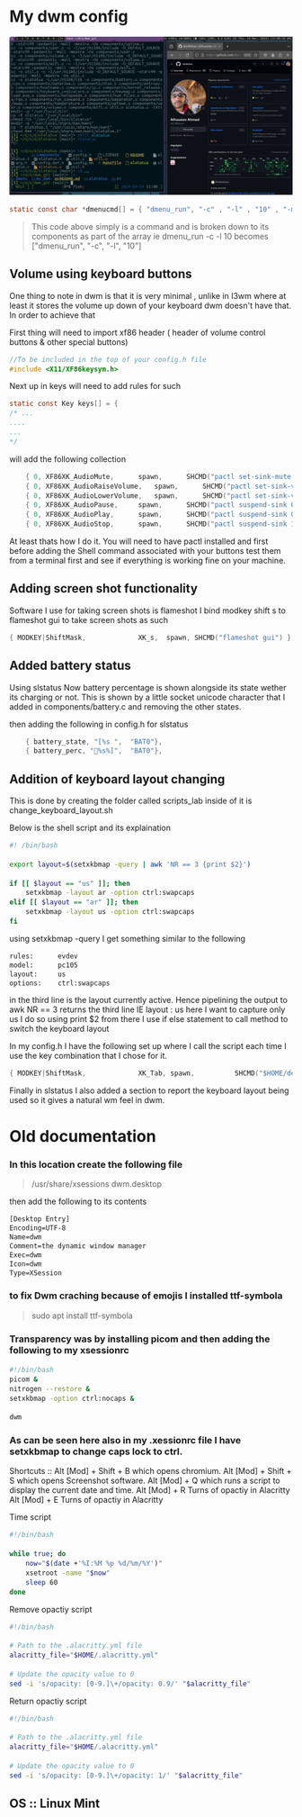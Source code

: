 # My dwm config
![](dwm.png "Config Screenshot")

```c
static const char *dmenucmd[] = { "dmenu_run", "-c" , "-l" , "10" , "-m", dmenumon, "-fn", dmenufont, "-nb", col_gray1, "-nf", col_gray3, "-sb", col_cyan, "-sf", col_gray4, NULL };
```
> This code above simply is a command and is broken down to its components as 
> part of the array ie 
dmenu_run -c -l 10 becomes ["dmenu_run", "-c", "-l", "10"]

## Volume using keyboard buttons
One thing to note in dwm is that it is very minimal , unlike in I3wm where 
at least it stores the volume up down of your keyboard dwm doesn't have that.
In order to achieve that 

First thing will need to import xf86 header ( header of volume control buttons & other special buttons)
```c
//To be included in the top of your config.h file
#include <X11/XF86keysym.h>

```

Next up in keys will need to add rules for such
```c
static const Key keys[] = {
/* ...
....
...
*/
```

will add the following collection
```c
	{ 0, XF86XK_AudioMute,		spawn,		SHCMD("pactl set-sink-mute @DEFAULT_SINK@ toggle") },
	{ 0, XF86XK_AudioRaiseVolume,	spawn,		SHCMD("pactl set-sink-volume @DEFAULT_SINK@ +5%") },
	{ 0, XF86XK_AudioLowerVolume,	spawn,		SHCMD("pactl set-sink-volume @DEFAULT_SINK@ -5%") },
	{ 0, XF86XK_AudioPause,		spawn,		SHCMD("pactl suspend-sink 0") },
	{ 0, XF86XK_AudioPlay,		spawn,		SHCMD("pactl suspend-sink 0") },
	{ 0, XF86XK_AudioStop,		spawn,		SHCMD("pactl suspend-sink 1") },

```

At least thats how I do it. You will need to have pactl installed and first before adding the Shell command 
associated with your buttons test them from a terminal first and see if everything is working fine on your 
machine.

## Adding screen shot functionality
Software I use for taking screen shots is flameshot 
I bind modkey shift s to flameshot gui to take screen shots as such
```c
{ MODKEY|ShiftMask,             XK_s,  spawn, SHCMD("flameshot gui") },
```
## Added battery status 
Using slstatus Now battery percentage is shown alongside its state wether 
its charging or not. This is shown by a little socket unicode character 
that I added in components/battery.c and removing the other states.

then adding the following in config.h for slstatus
```c
	{ battery_state, "[%s ",  "BAT0"},
	{ battery_perc, "🔋%s%]",  "BAT0"},
```

## Addition of keyboard layout changing 

This is done by creating the folder called scripts_lab inside of it is 
change_keyboard_layout.sh

Below is the shell script and its explaination

```bash 
#! /bin/bash

export layout=$(setxkbmap -query | awk 'NR == 3 {print $2}')

if [[ $layout == "us" ]]; then
    setxkbmap -layout ar -option ctrl:swapcaps
elif [[ $layout == "ar" ]]; then
	setxkbmap -layout us -option ctrl:swapcaps
fi
```
using setxkbmap -query I get something similar to the following

```
rules:      evdev
model:      pc105
layout:     us
options:    ctrl:swapcaps
```
in the third line is the layout currently active.
Hence pipelining the output to awk NR == 3 returns the third line
IE layout : us
here I want to capture only us I do so using print $2 
from there I use if else statement to call method to switch the 
keyboard layout

In my config.h I have the following set up where I call the script each
time I use the key combination that I chose for it.
```c
{ MODKEY|ShiftMask,             XK_Tab, spawn,          SHCMD("$HOME/dev/scripts_lab/change_keyboard_layout.sh") },
```

Finally in slstatus I also added a section to report the keyboard 
layout being used so it gives a natural wm feel in dwm.

# Old documentation 
### In this location create the following file
> /usr/share/xsessions 
> dwm.desktop

then add the following to its contents

```
[Desktop Entry]
Encoding=UTF-8
Name=dwm
Comment=the dynamic window manager
Exec=dwm
Icon=dwm
Type=XSession

```

### to fix Dwm craching because of emojis I installed ttf-symbola 

> sudo apt install ttf-symbola

### Transparency was by installing picom and then adding the following to my xsessionrc

```bash
#!/bin/bash
picom &
nitrogen --restore &
setxkbmap -option ctrl:nocaps &

dwm 
```

### As can be seen here also in my .xessionrc file I have setxkbmap to change caps lock to ctrl.

Shortcuts ::
Alt [Mod] + Shift + B which opens chromium.
Alt [Mod] + Shift + S which opens Screenshot software.
Alt [Mod] + Q which runs a script to display the current date and time.
Alt [Mod] + R Turns of opactiy in Alacritty
Alt [Mod] + E Turns of opactiy in Alacritty

Time script
```bash
#!/bin/bash

while true; do
    now="$(date +'%I:%M %p %d/%m/%Y')"
    xsetroot -name "$now"
    sleep 60
done
```

Remove opactiy script
```bash
#!/bin/bash

# Path to the .alacritty.yml file
alacritty_file="$HOME/.alacritty.yml"

# Update the opacity value to 0
sed -i 's/opacity: [0-9.]\+/opacity: 0.9/' "$alacritty_file"
```

Return opactiy script
```bash
#!/bin/bash

# Path to the .alacritty.yml file
alacritty_file="$HOME/.alacritty.yml"

# Update the opacity value to 0
sed -i 's/opacity: [0-9.]\+/opacity: 1/' "$alacritty_file"
```

## OS :: Linux Mint 
